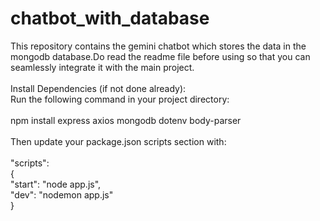 # chatbot_with_database
This repository contains the gemini chatbot which stores the data in the mongodb database.Do read the readme file before using so that you can seamlessly integrate it with the main project.
<br>
<br>
Install Dependencies (if not done already):
<br>
Run the following command in your project directory:
<br>
<br>
npm install express axios mongodb dotenv body-parser
<br>
<br>
Then update your package.json scripts section with:
<br>
<br>
"scripts":
<br>
{
<br>
  "start": "node app.js",
  <br>
  "dev": "nodemon app.js"
  <br>
}
